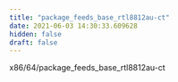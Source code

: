 ```yaml
---
title: "package_feeds_base_rtl8812au-ct"
date: 2021-06-03 14:30:33.609628
hidden: false
draft: false
---
```


x86/64/package_feeds_base_rtl8812au-ct

